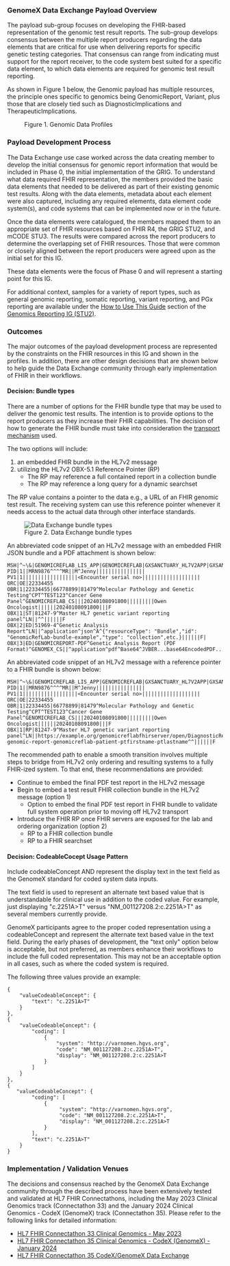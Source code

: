 ### GenomeX Data Exchange Payload Overview
 
The payload sub-group focuses on developing the FHIR-based representation of the genomic test result reports.  The sub-group develops consensus between the multiple report producers regarding the data elements that are critical for use when delivering reports for specific genetic testing categories.  That consensus can range from indicating must support for the report receiver,  to the code system best suited for a specific data element, to which data elements are required for genomic test result reporting.

As shown in Figure 1 below, the Genomic payload has multiple resources, the principle ones specific to genomics being GenomicReport, Variant, plus those that are closely tied such as DiagnosticImplications and TherapeuticImplications.

<figure>
    <object data="gdx_profiles.svg" type="image/svg+xml"></object>
    <figcaption>Figure 1. Genomic Data Profiles</figcaption>
</figure>


### Payload Development Process
The Data Exchange use case worked across the data creating member to develop the initial consensus for genomic report information that would be included in Phase 0, the initial implementation of the GRIG. To understand what data required FHIR representation, the members provided the basic data elements  that needed to be delivered as part of their existing genomic test results. Along with the data elements, metadata about each element were also captured, including any required elements, data element code system(s), and code systems that can be implemented now or in the future. 

Once the data elements were catalogued, the members mapped them to an appropriate set of FHIR resources based on FHIR R4, the GRIG STU2, and mCODE STU3. The results were compared across the report producers to determine the overlapping set of FHIR resources. Those that were common or closely aligned between the report producers were agreed upon as the initial set for this IG.

These data elements were the focus of Phase 0 and will represent a starting point for this IG. 

For additional context, samples for a variety of report types, such as general genomic reporting, somatic reporting, variant reporting, and PGx reporting are available under the [How to Use This Guide](http://hl7.org/fhir/uv/genomics-reporting/STU2/index.html#how-to-use-this-guide) section of the [Genomics Reporting IG (STU2)](http://hl7.org/fhir/uv/genomics-reporting/STU2).

### Outcomes 
The major outcomes of the payload development process are represented by the constraints on the FHIR resources in this IG and shown in the profiles. In addition, there are other design decisions that are shown below to help guide the Data Exchange community through early implementation of FHIR in their workflows. 

#### Decision: Bundle types
There are a number of options for the FHIR bundle type that may be used to deliver the genomic test results. The intention is to provide options to the report producers as they increase their FHIR capabilities. The decision of how to generate the FHIR bundle must take into consideration the [transport mechanism](transport.html) used. 

The two options will include:
1. an embedded FHIR bundle in the HL7v2 message
2. utilizing the HL7v2 OBX-5.1 Reference Pointer (RP)
	- The RP may reference a full contained report in a collection bundle 
	- The RP may reference a long query for a dynamic searchset

The RP value contains a pointer to the data e.g., a URL of an FHIR genomic test result. The receiving system can use this reference pointer whenever it needs access to the actual data through other interface standards.

<figure>
    <img src="GenomeX_Data_Exchange_Bundle_Types.jpg" 
         alt="Data Exchange bundle types">
    <figcaption>Figure 2. Data Exchange bundle types</figcaption>
</figure>

An abbreviated code snippet of an HL7v2 message with an embedded FHIR JSON bundle and a PDF attachment is shown below:
```
MSH|^~\&|GENOMICREFLAB_LIS_APP|GENOMICREFLAB|GXSANCTUARY_HL7V2APP|GXSANCTUARY|20240109091800|1|ORU^R01|||2.5.1|||||||||
PID|1||MRN9876^^^^MR||M^Jenny||||||||||||||||
PV1|1||||||||||||||||||<Encounter serial no>|||||||||||||||||||
ORC|OE|22334455
OBR|1|22334455|66778899|81479^Molecular Pathology and Genetic Testing^CPT^TEST123^Cancer Gene Panel^GENOMICREFLAB_CS|||20240108091800|||||||||Owen Oncologist||||||20240108091800|||F
OBX|1|ST|81247-9^Master HL7 genetic variant reporting panel^LN||^^||||||F
OBX|2|ED|51969-4^Genetic Analysis Report^LN||^application^json^A^{"resourceType": "Bundle","id": "GenomicRefLab-bundle-example","type": "collection",etc.}||||||F|
OBX|3|ED|GENOMICREPORT-PDF^Genetic Analysis Report (PDF Format)^GENOMEX_CS||^application^pdf^Base64^JVBER...base64EncodedPDF...etc.||||||F|
```

An abbreviated code snippet of an HL7v2 message with a reference pointer to a FHIR bundle is shown below:
```
MSH|^~\&|GENOMICREFLAB_LIS_APP|GENOMICREFLAB|GXSANCTUARY_HL7V2APP|GXSANCTUARY|20240109091800|1|ORU^R01|||2.5.1|||||||||
PID|1||MRN9876^^^^MR||M^Jenny||||||||||||||||
PV1|1||||||||||||||||||<Encounter serial no>|||||||||||||||||||
ORC|OE|22334455
OBR|1|22334455|66778899|81479^Molecular Pathology and Genetic Testing^CPT^TEST123^Cancer Gene Panel^GENOMICREFLAB_CS|||20240108091800|||||||||Owen Oncologist||||||20240108091800|||F
OBX|1|RP|81247-9^Master HL7 genetic variant reporting panel^LN||https://example.org/genomicreflabfhirserver/open/DiagnosticReport/gx-genomic-report-genomicreflab-patient-ptfirstname-ptlastname^^||||||F
```

The recommended path to enable a smooth transition involves multiple steps to bridge from HL7v2 only ordering and resulting systems to a fully FHIR-ized system. To that end, these recommendations are provided:
- Continue to embed the final PDF test report in the HL7v2 message
- Begin to embed a test result FHIR collection bundle in the HL7v2 message (option 1)
	- Option to embed the final PDF test report in FHIR bundle to validate full system operation prior to moving off HL7v2 transport 
- Introduce the FHIR RP once FHIR servers are exposed for the lab and ordering organization (option 2) 
	- RP to a FHIR collection bundle 
	- RP to a FHIR searchset

#### Decision: CodeableCocept Usage Pattern
Include codeableConcept AND represent the display text in the text field as the GenomeX standard for coded system data inputs.

The text field is used to represent an alternate text based value that is understandable for clinical use in addition to the coded value. For example, just displaying "c.2251A>T" versus "NM_001127208.2:c.2251A>T" as several members currently provide.

GenomeX participants agree to the proper coded representation using a codeableConcept and represent the alternate text based value in the text field. During the early phases of development, the "text only" option below is acceptable, but not preferred, as members enhance their workflows to include the full coded representation. This may not be an acceptable option in all cases, such as where the coded system is required.

The following three values provide an example:

```
{
	"valueCodeableConcept": {
		"text": "c.2251A>T" 
	}
}, 
{
	"valueCodeableConcept": {
		"coding": [ 
			{ 
				"system": "http://varnomen.hgvs.org",
				"code": "NM_001127208.2:c.2251A>T",
				"display": "NM_001127208.2:c.2251A>T 
			} 
		] 
	}
},
{ 
   "valueCodeableConcept": {
	    "coding": [ 
		    { 
		         "system": "http://varnomen.hgvs.org",
		         "code": "NM_001127208.2:c.2251A>T",
		         "display": "NM_001127208.2:c.2251A>T 
			} 
		],
		"text": "c.2251A>T" 
	}
}
```

### Implementation / Validation Venues
The decisions and consensus reached by the GenomeX Data Exchange community through the described process have been extensively tested and validated at HL7 FHIR Connectathons, including the May 2023 Clinical Genomics track (Connectathon 33) and the January 2024 Clinical Genomics - CodeX (GenomeX) track (Connectathon 35). Please refer to the following links for detailed information:

- [HL7 FHIR Connectathon 33 Clinical Genomics - May 2023](https://confluence.hl7.org/x/XhGkC)
- [HL7 FHIR Connectathon 35 Clinical Genomics - CodeX (GenomeX) - January 2024](https://confluence.hl7.org/x/Fw0tD)
- [HL7 FHIR Connectathon 35 CodeX/GenomeX Data Exchange](https://confluence.hl7.org/x/UBhKDw)

